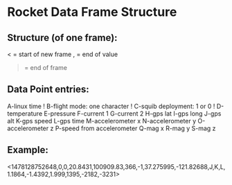 Rocket Data Frame Structure
===========================

Structure (of one frame):
-------------------------
< = start of new frame
, = end of value
> = end of frame


Data Point entries:
-------------------
A-linux time !
B-flight mode: one character !
C-squib deployment: 1 or 0 !
D-temperature
E-pressure
F-current 1
G-current 2
H-gps lat
I-gps long
J-gps alt
K-gps speed
L-gps time 
M-accelerometer x
N-accelerometer y
O-accelerometer z
P-speed from accelerometer
Q-mag x
R-mag y
S-mag z


Example:
--------
<1478128752648,0,0,20.8431,100909.83,366,-1,37.275995,-121.82688,J,K,L,1.1864,-1.4392,1.999,1395,-2182,-3231>
